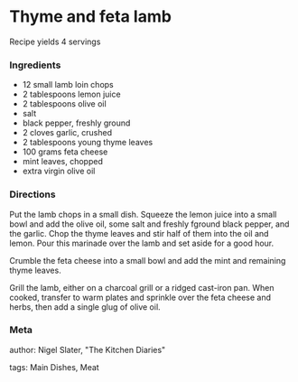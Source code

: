 # Thyme and feta lamb

Recipe yields 4 servings 

### Ingredients
 * 12 small lamb loin chops
 * 2 tablespoons lemon juice
 * 2 tablespoons olive oil
 * salt
 * black pepper, freshly ground
 * 2 cloves garlic, crushed
 * 2 tablespoons young thyme leaves
 * 100 grams feta cheese
 * mint leaves, chopped
 * extra virgin olive oil

### Directions

Put the lamb chops in a small dish.  Squeeze the lemon juice into a small bowl and add the olive oil, some salt and freshly fground black pepper, and the garlic.  Chop the thyme leaves and stir half of them into the oil and lemon.  Pour this marinade over the lamb and set aside for a good hour.

Crumble the feta cheese into a small bowl and add the mint and remaining thyme leaves.

Grill the lamb, either on a charcoal grill or a ridged cast-iron pan.  When cooked, transfer to warm plates and sprinkle over the feta cheese and herbs, then add a single glug of olive oil.

### Meta
author: Nigel Slater, "The Kitchen Diaries"

tags: Main Dishes, Meat

